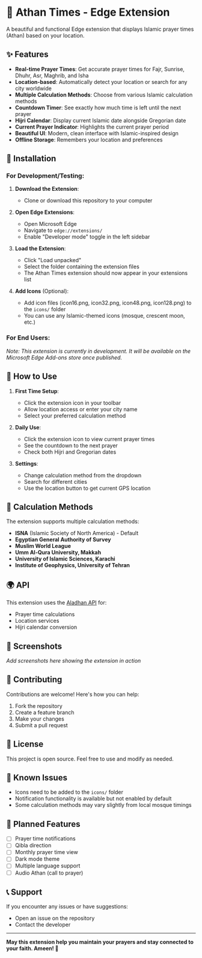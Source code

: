 # 🕌 Athan Times - Edge Extension

A beautiful and functional Edge extension that displays Islamic prayer times (Athan) based on your location.

## ✨ Features

- **Real-time Prayer Times**: Get accurate prayer times for Fajr, Sunrise, Dhuhr, Asr, Maghrib, and Isha
- **Location-based**: Automatically detect your location or search for any city worldwide
- **Multiple Calculation Methods**: Choose from various Islamic calculation methods
- **Countdown Timer**: See exactly how much time is left until the next prayer
- **Hijri Calendar**: Display current Islamic date alongside Gregorian date
- **Current Prayer Indicator**: Highlights the current prayer period
- **Beautiful UI**: Modern, clean interface with Islamic-inspired design
- **Offline Storage**: Remembers your location and preferences

## 🚀 Installation

### For Development/Testing:

1. **Download the Extension**:
   - Clone or download this repository to your computer

2. **Open Edge Extensions**:
   - Open Microsoft Edge
   - Navigate to `edge://extensions/`
   - Enable "Developer mode" toggle in the left sidebar

3. **Load the Extension**:
   - Click "Load unpacked"
   - Select the folder containing the extension files
   - The Athan Times extension should now appear in your extensions list

4. **Add Icons** (Optional):
   - Add icon files (icon16.png, icon32.png, icon48.png, icon128.png) to the `icons/` folder
   - You can use any Islamic-themed icons (mosque, crescent moon, etc.)

### For End Users:

*Note: This extension is currently in development. It will be available on the Microsoft Edge Add-ons store once published.*

## 🎯 How to Use

1. **First Time Setup**:
   - Click the extension icon in your toolbar
   - Allow location access or enter your city name
   - Select your preferred calculation method

2. **Daily Use**:
   - Click the extension icon to view current prayer times
   - See the countdown to the next prayer
   - Check both Hijri and Gregorian dates

3. **Settings**:
   - Change calculation method from the dropdown
   - Search for different cities
   - Use the location button to get current GPS location

## 🔧 Calculation Methods

The extension supports multiple calculation methods:

- **ISNA** (Islamic Society of North America) - Default
- **Egyptian General Authority of Survey**
- **Muslim World League**
- **Umm Al-Qura University, Makkah**
- **University of Islamic Sciences, Karachi**
- **Institute of Geophysics, University of Tehran**

## 🌍 API

This extension uses the [Aladhan API](https://aladhan.com/prayer-times-api) for:
- Prayer time calculations
- Location services
- Hijri calendar conversion

## 📱 Screenshots

*Add screenshots here showing the extension in action*

## 🤝 Contributing

Contributions are welcome! Here's how you can help:

1. Fork the repository
2. Create a feature branch
3. Make your changes
4. Submit a pull request

## 📄 License

This project is open source. Feel free to use and modify as needed.

## 🐛 Known Issues

- Icons need to be added to the `icons/` folder
- Notification functionality is available but not enabled by default
- Some calculation methods may vary slightly from local mosque timings

## 🔮 Planned Features

- [ ] Prayer time notifications
- [ ] Qibla direction
- [ ] Monthly prayer time view
- [ ] Dark mode theme
- [ ] Multiple language support
- [ ] Audio Athan (call to prayer)

## 📞 Support

If you encounter any issues or have suggestions:
- Open an issue on the repository
- Contact the developer

---

**May this extension help you maintain your prayers and stay connected to your faith. Ameen! 🤲** 